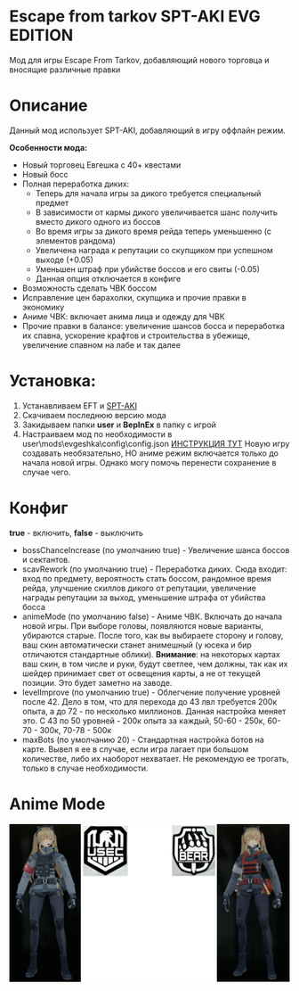 # Escape from tarkov SPT-AKI EVG EDITION
Мод для игры Escape From Tarkov, добавляющий нового торговца и вносящие различные правки

# Описание
Данный мод использует SPT-AKI, добавляющий в игру оффлайн режим.

**Особенности мода:**
- Новый торговец Евгешка с 40+ квестами
- Новый босс
- Полная переработка диких:
  - Теперь для начала игры за дикого требуется специальный предмет
  - В зависимости от кармы дикого увеличивается шанс получить вместо дикого одного из боссов
  - Во время игры за дикого время рейда теперь уменьшенно (с элементов рандома)
  - Увеличена награда к репутации со скупщиком при успешном выходе (+0.05)
  - Уменьшен штраф при убийстве боссов и его свиты (-0.05)
  - Данная опция отключается в конфиге
- Возможность сделать ЧВК боссом
- Исправление цен барахолки, скупщика и прочие правки в экономику
- Аниме ЧВК: включает анима лица и одежду для ЧВК
- Прочие правки в балансе: увеличение шансов босса и переработка их спавна, ускорение крафтов и строительства в убежище, увеличение спавном на лабе и так далее

# Установка:
1. Устанавливаем EFT и [SPT-AKI](https://hub.sp-tarkov.com/doc/entry/49-a-comprehensive-step-by-step-guide-to-installing-spt-aki-properly/)
2. Скачиваем последнюю версию мода
3. Закидываем папки **user** и **BepInEx** в папку с игрой
4. Настраиваем мод по необходимости в user\mods\evgeshka\config\config.json [ИНСТРУКЦИЯ ТУТ](https://github.com/larn503/Escape-From-Tarkov-EVG/new/main?readme=1#%D0%BA%D0%BE%D0%BD%D1%84%D0%B8%D0%B3)
Новую игру создавать необязательно, НО аниме режим включается только до начала новой игры. Однако могу помочь перенести сохранение в случае чего.

# Конфиг
**true** - включить, **false** - выключить
- bossChanceIncrease (по умолчанию true) - Увеличение шанса боссов и сектантов.
- scavRework (по умолчанию true) - Переработка диких. Сюда входит: вход по предмету, вероятность стать боссом, рандомное время рейда, улучшение скиллов дикого от репутации, увеличение награды репутации за выход, уменьшение штрафа от убийства босса
- animeMode (по умолчанию false) - Аниме ЧВК. Включать до начала новой игры. При выборе головы, появляются новые варианты, убираются старые. После того, как вы выбираете сторону и голову, ваш скин автоматически станет анимешный (у юсека и бир отличаются стандартные облики). **Внимание**: на некоторых картах ваш скин, в том числе и руки, будут светлее, чем должны, так как их шейдер принимает свет от освещения карты, а не от текущей позиции. Это будет заметно на заводе.
- levelImprove (по умолчанию true) - Облегчение получение уровней после 42. Дело в том, что для перехода до 43 лвл требуется 200к опыта, а до 72 - по несколько миллионов. Данная настройка меняет это. С 43 по 50 уровней - 200к опыта за каждый, 50-60 - 250к, 60-70 - 300к, 70-78 - 500к
- maxBots (по умолчанию 20) - Стандартная настройка ботов на карте. Вывел я ее в случае, если игра лагает при большом количестве, либо их наоборот нехватает. Не рекомендую ее трогать, только в случае необходимости.

# Anime Mode
![This is an image](animeMode.png)
